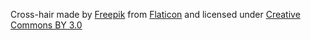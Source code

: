 
Cross-hair made by [Freepik]("https://www.freepik.com/") from [Flaticon]("https://www.flaticon.com/") and licensed under [Creative Commons BY 3.0]("http://creativecommons.org/licenses/by/3.0/")

